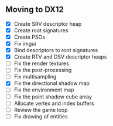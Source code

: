 ## Moving to DX12

- [x] Create SRV descriptor heap 
- [x] Create root signatures
- [x] Create PSOs
- [x] Fix imgui
- [x] Bind descriptors to root signatures
- [x] Create RTV and DSV descriptor heaps
- [ ] Fix the render textures
- [ ] Fix the post-processing
- [ ] Fix multisampling
- [x] Fix the directional shadow map
- [ ] Fix the environment map
- [ ] Fix the point shadow cube array
- [ ] Allocate vertex and index buffers
- [ ] Review the game loop
- [ ] Fix drawing of entities